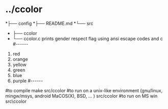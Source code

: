 # ../ccolor
*├── config
*├── README.md
*└── src
*    ├── ccolor
*    └── ccolor.c prints gender respect flag using ansi escape codes and c
#--*--*--
1. red
2. orange
3. yellow
4. green
5. blue
6. purple
#--*--*--

#to compile
make src/ccolor
#to run on a unix-like environment (gnu/linux, mingw/msys, android MaCOS(X), BSD, ... )
src/ccolor
#to run on MS win
src\ccolor


